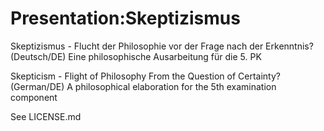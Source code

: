 Presentation:Skeptizismus
=========================

Skeptizismus - Flucht der Philosophie vor der Frage nach der Erkenntnis? (Deutsch/DE)
Eine philosophische Ausarbeitung für die 5. PK

Skepticism - Flight of Philosophy From the Question of Certainty? (German/DE)
A philosophical elaboration for the 5th examination component

See LICENSE.md
